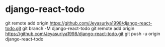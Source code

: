 # django-react-todo
git remote add origin https://github.com/Jeyasuriya1998/django-react-todo.git
git branch -M django-react-todo
git remote add origin https://github.com/Jeyasuriya1998/django-react-todo.git
git push -u origin django-react-todo
